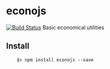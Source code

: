 # econojs
[![Build Status](https://travis-ci.org/KeoH/econojs.svg?branch=master)](https://travis-ci.org/KeoH/econojs)
Basic economical utilities

## Install
```
    $> npm install econojs --save
```